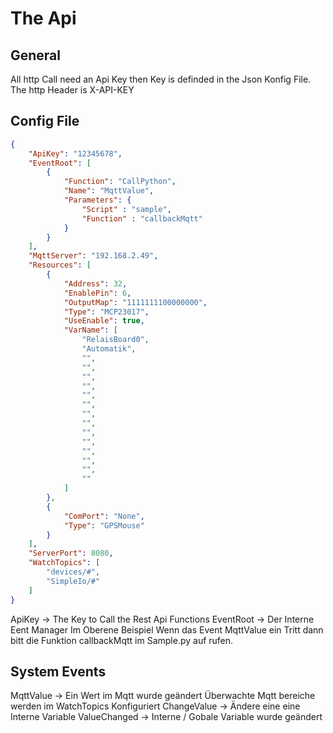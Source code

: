 # The Api

## General

All http Call need an Api Key then Key is definded in the Json Konfig File.
The http Header is X-API-KEY

## Config File

```Json
{
    "ApiKey": "12345678",
    "EventRoot": [
        {
            "Function": "CallPython",
            "Name": "MqttValue",
            "Parameters": {
                "Script" : "sample",
                "Function" : "callbackMqtt"
            }
        }
    ],
    "MqttServer": "192.168.2.49",
    "Resources": [
        {
            "Address": 32,
            "EnablePin": 6,
            "OutputMap": "1111111100000000",
            "Type": "MCP23017",
            "UseEnable": true,
            "VarName": [
                "RelaisBoard0",
                "Automatik",
                "",
                "",
                "",
                "",
                "",
                "",
                "",
                "",
                "",
                "",
                "",
                "",
                "",
                ""
            ]
        },
        {
            "ComPort": "None",
            "Type": "GPSMouse"
        }
    ],
    "ServerPort": 8080,
    "WatchTopics": [
        "devices/#",
        "SimpleIo/#"
    ]
}
```

ApiKey -> The Key to Call the Rest Api Functions
EventRoot -> Der Interne Eent Manager Im Oberene Beispiel Wenn das Event MqttValue ein Tritt dann bitt die Funktion callbackMqtt im Sample.py auf rufen.

## System Events

MqttValue -> Ein Wert im Mqtt wurde geändert Überwachte Mqtt bereiche werden im WatchTopics Konfiguriert
ChangeValue -> Ändere eine eine Interne Variable
ValueChanged -> Interne / Gobale Variable wurde geändert
